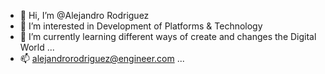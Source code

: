 - 👋 Hi, I’m @Alejandro Rodriguez
- 👀 I’m interested in Development of Platforms & Technology 
- 🌱 I’m currently learning different ways of create and changes the Digital World ...
- 📫 alejandrorodriguez@engineer.com ...

<!---
alecodesign/alecodesign is a ✨ special ✨ repository because its `README.md` (this file) appears on your GitHub profile.
You can click the Preview link to take a look at your changes.
--->

